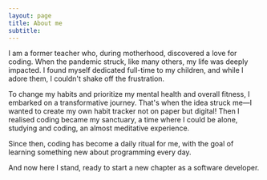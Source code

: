 ```yaml
---
layout: page
title: About me
subtitle:
---
```


I am a former teacher who, during motherhood, discovered a love for coding. When the pandemic struck, like many others, my life was deeply impacted. I found myself dedicated full-time to my children, and while I adore them, I couldn't shake off the frustration.

To change my habits and prioritize my mental health and overall fitness, I embarked on a transformative journey. That's when the idea struck me—I wanted to create my own habit tracker not on paper but digital! Then I realised coding became my sanctuary, a time where I could be alone, studying and coding, an almost meditative experience.

Since then, coding has become a daily ritual for me, with the goal of learning something new about programming every day.

And now here I stand, ready to start a new chapter as a software developer.
